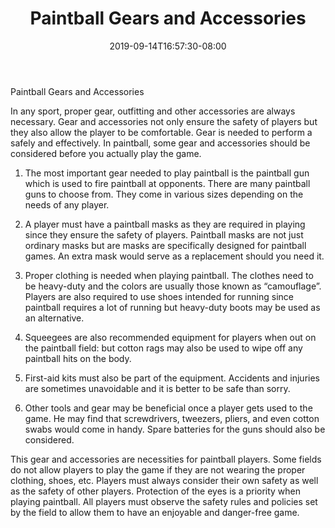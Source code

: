 ﻿---
title: "Paintball Gears and Accessories"
date: 2019-09-14T16:57:30-08:00
description: "Paint Ball Tips for Web Success"
featured_image: "/images/Paint Ball.jpg"
tags: ["Paint Ball"]
---

Paintball Gears and Accessories

In any sport, proper gear, outfitting and other accessories are always necessary. Gear and accessories not only ensure the safety of players but they also allow the player to be comfortable. Gear is needed to perform a safely and effectively. In paintball, some gear and accessories should be considered before you actually play the game.

1.	The most important gear needed to play paintball is the paintball gun which is used to fire paintball at opponents. There are many paintball guns to choose from. They come in various sizes depending on the needs of any player.

2.	A player must have a paintball masks as they are required in playing since they ensure the safety of players. Paintball masks are not just ordinary masks but are masks are specifically designed for paintball games. An extra mask would serve as a replacement should you need it.

3.	Proper clothing is needed when playing paintball. The clothes need to be heavy-duty and the colors are usually those known as “camouflage”. Players are also required to use shoes intended for running since paintball requires a lot of running but heavy-duty boots may be used as an alternative.

4.	Squeegees are also recommended equipment for players when out on the paintball field: but cotton rags may also be used to wipe off any paintball hits on the body.

5.	First-aid kits must also be part of the equipment. Accidents and injuries are sometimes unavoidable and it is better to be safe than sorry.

6.	Other tools and gear may be beneficial once a player gets used to the game. He may find that screwdrivers, tweezers, pliers, and even cotton swabs would come in handy. Spare batteries for the guns should also be considered.

This gear and accessories are necessities for paintball players. Some fields do not allow players to play the game if they are not wearing the proper clothing, shoes, etc. Players must always consider their own safety as well as the safety of other players. Protection of the eyes is a priority when playing paintball. All players must observe the safety rules and policies set by the field to allow them to have an enjoyable and danger-free game.






